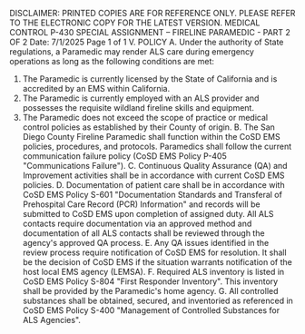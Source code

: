 DISCLAIMER: PRINTED COPIES ARE FOR REFERENCE ONLY. PLEASE REFER TO THE ELECTRONIC COPY FOR THE LATEST VERSION.
MEDICAL CONTROL P-430
SPECIAL ASSIGNMENT – FIRELINE PARAMEDIC - PART 2 OF 2
Date: 7/1/2025 Page 1 of 1
V. POLICY
A. Under the authority of State regulations, a Paramedic may render ALS care during emergency
operations as long as the following conditions are met:
1. The Paramedic is currently licensed by the State of California and is accredited by an EMS
within California.
2. The Paramedic is currently employed with an ALS provider and possesses the requisite
wildland fireline skills and equipment.
3. The Paramedic does not exceed the scope of practice or medical control policies as
established by their County of origin.
B. The San Diego County Fireline Paramedic shall function within the CoSD EMS policies,
procedures, and protocols. Paramedics shall follow the current communication failure policy
(CoSD EMS Policy P-405 "Communications Failure").
C. Continuous Quality Assurance (QA) and Improvement activities shall be in accordance with
current CoSD EMS policies.
D. Documentation of patient care shall be in accordance with CoSD EMS Policy S-601
"Documentation Standards and Transferal of Prehospital Care Record (PCR) Information" and
records will be submitted to CoSD EMS upon completion of assigned duty. All ALS contacts
require documentation via an approved method and documentation of all ALS contacts shall be
reviewed through the agency's approved QA process.
E. Any QA issues identified in the review process require notification of CoSD EMS for resolution.
It shall be the decision of CoSD EMS if the situation warrants notification of the host local EMS
agency (LEMSA).
F. Required ALS inventory is listed in CoSD EMS Policy S-804 "First Responder Inventory". This
inventory shall be provided by the Paramedic's home agency.
G. All controlled substances shall be obtained, secured, and inventoried as referenced in CoSD
EMS Policy S-400 "Management of Controlled Substances for ALS Agencies".

